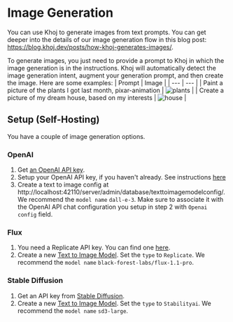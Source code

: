 # Image Generation
You can use Khoj to generate images from text prompts. You can get deeper into the  details of our image generation flow in this blog post: https://blog.khoj.dev/posts/how-khoj-generates-images/.

To generate images, you just need to provide a prompt to Khoj in which the image generation is in the instructions. Khoj will automatically detect the image generation intent, augment your generation prompt, and then create the image. Here are some examples:
| Prompt | Image |
| --- | --- |
| Paint a picture of the plants I got last month, pixar-animation | ![plants](/img/plants_i_got.png) |
| Create a picture of my dream house, based on my interests | ![house](/img/dream_house.png) |


## Setup (Self-Hosting)

You have a couple of image generation options.

### OpenAI

1. Get [an OpenAI API key](https://platform.openai.com/settings/organization/api-keys).
2. Setup your OpenAI API key, if you haven't already. See instructions [here](/get-started/setup#2-configure)
3. Create a text to image config at http://localhost:42110/server/admin/database/texttoimagemodelconfig/. We recommend the `model name` `dall-e-3`. Make sure to associate it with the OpenAI API chat configuration you setup in step 2 with `Openai config` field.

### Flux

1. You need a Replicate API key. You can find one [here](https://replicate.com/account/api-tokens).
1. Create a new [Text to Image Model](https://app.khoj.dev/server/admin/database/texttoimagemodelconfig/). Set the `type` to `Replicate`. We recommend the `model name` `black-forest-labs/flux-1.1-pro`.

### Stable Diffusion

1. Get an API key from [Stable Diffusion](https://www.stablediffusion.com/).
2. Create a new [Text to Image Model](https://app.khoj.dev/server/admin/database/texttoimagemodelconfig/). Set the `type` to `Stabilityai`. We recommend the `model name` `sd3-large`.
